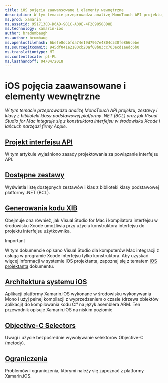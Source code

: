 ```yaml
---
title: iOS pojęcia zaawansowane i elementy wewnętrzne
description: W tym temacie przeprowadza analizę MonoTouch API projektu, zestawy i klasy z biblioteki klasy podstawowej platformy .NET (BCL) oraz jak Visual Studio for Mac integruje się z konstruktora interfejsu w środowisku Xcode i łańcuch narzędzi firmy Apple.
ms.prod: xamarin
ms.assetid: 951713CD-D6AD-981C-A09E-4F2C98588D8B
ms.technology: xamarin-ios
author: bradumbaugh
ms.author: brumbaug
ms.openlocfilehash: 6befe8dcbfda74e19d7967e4804c530fe866cebe
ms.sourcegitcommit: 945df041e2180cb20af08b83cc703ecd1aedc6b0
ms.translationtype: MT
ms.contentlocale: pl-PL
ms.lasthandoff: 04/04/2018
---
```

# <a name="ios-advanced-concepts-and-internals"></a>iOS pojęcia zaawansowane i elementy wewnętrzne

_W tym temacie przeprowadza analizę MonoTouch API projektu, zestawy i klasy z biblioteki klasy podstawowej platformy .NET (BCL) oraz jak Visual Studio for Mac integruje się z konstruktora interfejsu w środowisku Xcode i łańcuch narzędzi firmy Apple._




##  <a name="api-designiosinternalsapi-designindexmd"></a>[Projekt interfejsu API](~/ios/internals/api-design/index.md)

W tym artykule wyjaśniono zasady projektowania za powiązanie interfejsu API.




##  <a name="available-assembliescross-platforminternalsavailable-assembliesmd"></a>[Dostępne zestawy](~/cross-platform/internals/available-assemblies.md)

Wyświetla listę dostępnych zestawów i klas z biblioteki klasy podstawowej platformy .NET (BCL).




##  <a name="xib-code-generationiosinternalsxib-code-generationmd"></a>[Generowania kodu XIB](~/ios/internals/xib-code-generation.md)

Obejmuje ona również, jak Visual Studio for Mac i kompilatora interfejsu w środowisku Xcode umożliwia przy użyciu konstruktora interfejsu do projektu interfejsu użytkownika.

> [!IMPORTANT]
> W tym dokumencie opisano Visual Studio dla komputerów Mac integracji z usługą w programie Xcode interfejsu tylko konstruktora. Aby uzyskać więcej informacji w systemie iOS projektanta, zapoznaj się z tematem [iOS projektanta](~/ios/user-interface/designer/index.md) dokumentu.



##  <a name="ios-architectureiosinternalsarchitecturemd"></a>[Architektura systemu iOS](~/ios/internals/architecture.md)

Aplikacji platformy Xamarin.iOS wykonane w środowisku wykonywania Mono i użyj pełnej kompilacji z wyprzedzeniem o czasie (drzewa obiektów aplikacji) do kompilowania kodu C# na język asemblera ARM. Ten przewodnik opisuje Xamarin.iOS na niskim poziomie

##  <a name="objective-c-selectorsiosinternalsobjective-c-selectorsmd"></a>[Objective-C Selectors](~/ios/internals/objective-c-selectors.md)

Uwagi i użycie bezpośrednie wywoływanie selektorów Objective-C (metody).


##  <a name="limitationslimitationsmd"></a>[Ograniczenia](limitations.md)

Problemów i ograniczenia, którymi należy się zapoznać z platformy Xamarin.iOS.